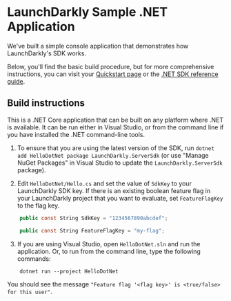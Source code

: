 # LaunchDarkly Sample .NET Application 

We've built a simple console application that demonstrates how LaunchDarkly's SDK works.

Below, you'll find the basic build procedure, but for more comprehensive instructions, you can visit your [Quickstart page](https://app.launchdarkly.com/quickstart#/) or the [.NET SDK reference guide](https://docs.launchdarkly.com/sdk/server-side/dotnet).

## Build instructions 

This is a .NET Core application that can be built on any platform where .NET is available. It can be run either in Visual Studio, or from the command line if you have installed the .NET command-line tools.

1. To ensure that you are using the latest version of the SDK, run `dotnet add HelloDotNet package LaunchDarkly.ServerSdk` (or use "Manage NuGet Packages" in Visual Studio to update the `LaunchDarkly.ServerSdk` package).

2. Edit `HelloDotNet/Hello.cs` and set the value of `SdkKey` to your LaunchDarkly SDK key. If there is an existing boolean feature flag in your LaunchDarkly project that you want to evaluate, set `FeatureFlagKey` to the flag key.

```csharp
    public const String SdkKey = "1234567890abcdef";

    public const String FeatureFlagKey = "my-flag";
```

3. If you are using Visual Studio, open `HelloDotNet.sln` and run the application. Or, to run from the command line, type the following commands:

```
    dotnet run --project HelloDotNet
```

You should see the message `"Feature flag '<flag key>' is <true/false> for this user"`.
